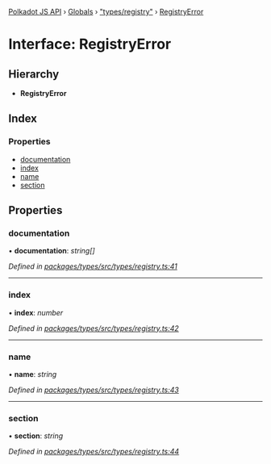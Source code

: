 [Polkadot JS API](../README.md) › [Globals](../globals.md) › ["types/registry"](../modules/_types_registry_.md) › [RegistryError](_types_registry_.registryerror.md)

# Interface: RegistryError

## Hierarchy

* **RegistryError**

## Index

### Properties

* [documentation](_types_registry_.registryerror.md#documentation)
* [index](_types_registry_.registryerror.md#index)
* [name](_types_registry_.registryerror.md#name)
* [section](_types_registry_.registryerror.md#section)

## Properties

###  documentation

• **documentation**: *string[]*

*Defined in [packages/types/src/types/registry.ts:41](https://github.com/polkadot-js/api/blob/4093ef9ffa/packages/types/src/types/registry.ts#L41)*

___

###  index

• **index**: *number*

*Defined in [packages/types/src/types/registry.ts:42](https://github.com/polkadot-js/api/blob/4093ef9ffa/packages/types/src/types/registry.ts#L42)*

___

###  name

• **name**: *string*

*Defined in [packages/types/src/types/registry.ts:43](https://github.com/polkadot-js/api/blob/4093ef9ffa/packages/types/src/types/registry.ts#L43)*

___

###  section

• **section**: *string*

*Defined in [packages/types/src/types/registry.ts:44](https://github.com/polkadot-js/api/blob/4093ef9ffa/packages/types/src/types/registry.ts#L44)*

